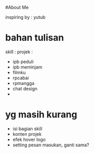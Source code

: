 #About Me

inspiring by : yutub

# bahan tulisan

skill :
projek :

- ipb peduli
- ipb meminjam
- filmku
- rpcabai
- rpmangga
- chat design
-

# yg masih kurang

- isi bagian skill
- konten projek
- efek hover logo
- setting pesan masukan, ganti sama?
